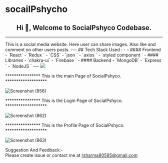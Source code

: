 # socailPshycho

<h2 align="center">
Hi 👋, Welcome to SocialPshyco Codebase.
</h2>
<hr>
This is a social media website. Here user can share images. Also like and comment on other users posts.
---
## Tech Stack Used : -
- #### Frontend
  - `React`
 - `Redux `
  - `CSS`
  - `json `
  - `axios `
  - `styled component `
- #### Libraries
  - `chakra-ui`
    - `Firebase `
- #### Backend
 - `MongoDB`
    - `Express `
    - `NodeJS `
---

<img src='https://raw.githubusercontent.com/andreasbm/readme/master/assets/lines/colored.png' />  

**************** This is the main Page of SocialPshyco. *******************

![Screenshot (856)](https://user-images.githubusercontent.com/63177572/215284461-f56e0555-cb7c-49eb-8efa-c25188b861c0.png)


**************** This is the Login Page of SocialPshyco. *******************

![Screenshot (862)](https://user-images.githubusercontent.com/63177572/215284506-bff95787-b8e6-44db-8780-2486aa91101c.png)


**************** This is the Profile Page of SocialPshyco. *******************

![Screenshot (863)](https://user-images.githubusercontent.com/63177572/215284561-71750955-0d0f-4fbf-82e7-ba3b285d7375.png)



Suggestion And Feedback:- </br>
Please create issue or contact me at rsharma80595@gmail.com
